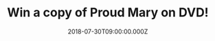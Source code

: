 ---
campaign-uuid: "c-d4b38bf2-2445-473c-9429-1b39e30ac5a9"
type: "Competition"
category: "Gifts"
date: "2018-07-30T09:00:00.000Z"
end-date: "2018-08-30T23:59:00.000Z"
disable-form: false
is_promoted: false
has_entry_page: true
title: "Win a copy of Proud Mary on DVD!"
competition-description: "<p>Calling all Taraji Penda Henson fans! To celebrate the\
  \ release of her brand new movie Proud Mary on DVD, we have managed to get our hands\
  \ on 3 copies of the DVD to give away to 3 lucky NME AAA members!</p>\r\n<p>Weekend\
  \ = SORTED!</p>"
hero-header: "Win a copy of Proud Mary on DVD!"
terms-confirmation: "N/A"
banner-img: "https://assets.expresslyapp.com/asset-26d87b92-dc1b-4872-8972-81348fbb544d.jpg"
logo-left-href: "aaa.nme.com"
logo-left-image: "https://assets.expresslyapp.com/asset-3f511f79-3ce9-4152-aba6-68c7a453c933.jpg"
logo-left-title: "NME AAA"
bg-image-hero: "https://assets.expresslyapp.com/asset-088158a4-1c67-470a-98f0-87e7ac7e2bcd.jpg"
bg-image-first: "https://assets.expresslyapp.com/asset-3bf610bc-18a2-4946-8f85-115a24ca4bce.jpg"
bg-image-second: "https://assets.expresslyapp.com/asset-76d61bfc-02d5-4736-ae32-b2194f7a22f6.jpg"
section1-content: "<p>Lethal, professional hit-woman Mary (Taraji P. Henson) works\
  \ for the most notorious crime family in town.\_When Mary shoots a protected mobster\
  \ in order to save a young boy, she must take on a rogues’ gallery of crime figures,\
  \ from the Russian Mafia to those closest to her, including her former lover.</p>\r\
  \n<p>Armed with her wits and a closet full of guns Mary must do whatever it takes\
  \ to be the last woman standing in this energetic and explosive action thriller.</p>\_"
section2-content: "<p>Proud Mary is out on DVD on 30th July and is packed with exclusive\
  \ features including Mary’s World, The Beginning of the End, If Looks Could Kill\
  \ & many more!.</p> \r\n<p>This Proud Mary on DVD release from Sony Pictures Home\
  \ Entertainment is the best plan for your weekend! Think no more and enter the form\
  \ below for a chance to win one of 3 copies of this amazing DVD!</p>\r\n<p>Good\
  \ luck!</p>"
entry-title: "Win a copy of Proud Mary on DVD!"
entry-content: "Enter the draw to win a copy of Proud Mary on DVD!  by completing\
  \ the form below before 23:59 on 30th of August 2018."
has-winner: false
prize-description: "A copy of Proud Mary on DVD!"
special-conditions: "Multiple entries are allowed up to one every day."
---